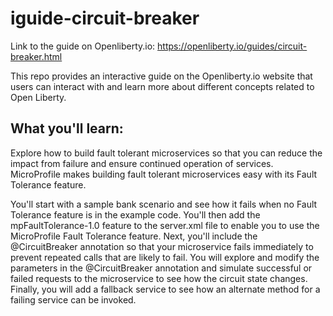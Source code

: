 # iguide-circuit-breaker

Link to the guide on Openliberty.io: https://openliberty.io/guides/circuit-breaker.html

This repo provides an interactive guide on the Openliberty.io website that users can interact with 
and learn more about different concepts related to Open Liberty.


## What you'll learn:

Explore how to build fault tolerant microservices so that you can reduce the impact from failure and ensure continued operation of services. MicroProfile makes building fault tolerant microservices easy with its Fault Tolerance feature.

You'll start with a sample bank scenario and see how it fails when no Fault Tolerance feature is in the example code. You'll then add the mpFaultTolerance-1.0 feature to the server.xml file to enable you to use the MicroProfile Fault Tolerance feature. Next, you'll include the @CircuitBreaker annotation so that your microservice fails immediately to prevent repeated calls that are likely to fail. You will explore and modify the parameters in the @CircuitBreaker annotation and simulate successful or failed requests to the microservice to see how the circuit state changes. Finally, you will add a fallback service to see how an alternate method for a failing service can be invoked.

